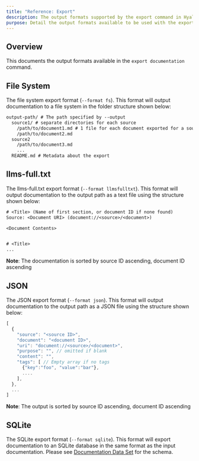 ```yaml
---
title: "Reference: Export"
description: The output formats supported by the export command in Hyaline
purpose: Detail the output formats available to be used with the export documentation command
---
```

## Overview
This documents the output formats available in the `export documentation` command.

## File System
The file system export format (`--format fs`). This format will output documentation to a file system in the folder structure shown below:

```txt
output-path/ # The path specified by --output
  source1/ # separate directories for each source
    /path/to/document1.md # 1 file for each document exported for a source
    /path/to/document2.md
  source2
    /path/to/document3.md
    ...
  README.md # Metadata about the export
```

## llms-full.txt
The llms-full.txt export format (`--format llmsfulltxt`). This format will output documentation to the output path as a text file using the structure shown below:

```txt
# <Title> (Name of first section, or document ID if none found)
Source: <Document URI> (document://<source>/<document>)

<Document Contents>


# <Title>
...
```

**Note**: The documentation is sorted by source ID ascending, document ID ascending

## JSON
The JSON export format (`--format json`). This format will output documentation to the output path as a JSON file using the structure shown below:

```js
[
  {
    "source": "<source ID>",
    "document": "<document ID>",
    "uri": "document://<source>/<document>",
    "purpose": "", // omitted if blank
    "content": "",
    "tags": [ // Empty array if no tags
      {"key":"foo", "value":"bar"},
      ....
    ],
  },
  ...
]
```

**Note**: The output is sorted by source ID ascending, document ID ascending

## SQLite
The SQLite export format (`--format sqlite`). This format will export documentation to an SQLite database in the same format as the input documentation. Please see [Documentation Data Set](./data-set.md) for the schema.
